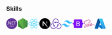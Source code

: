 ### Skills
<img src="https://github.com/devicons/devicon/blob/master/icons/dotnetcore/dotnetcore-original.svg" alt="dotnet logo" width="30" height="30" /><img src="https://github.com/devicons/devicon/blob/master/icons/nodejs/nodejs-original.svg" alt="nodejs logo" width="30" height="30" /><img src="https://github.com/devicons/devicon/blob/master/icons/react/react-original.svg" alt="reactjs logo" width="30" height="30" /><img src="https://github.com/devicons/devicon/blob/master/icons/nextjs/nextjs-original.svg" alt="nextjs logo" width="30" height="30" /><img src="https://github.com/devicons/devicon/blob/master/icons/redux/redux-original.svg" alt="redux logo" width="30" height="30" /><img src="https://github.com/devicons/devicon/blob/master/icons/tailwindcss/tailwindcss-plain.svg" alt="tailwind logo" width="30" height="30" /><img src="https://github.com/devicons/devicon/blob/master/icons/bootstrap/bootstrap-original.svg" alt="bootstrap logo" width="30" height="30" /><img src="https://github.com/devicons/devicon/blob/master/icons/sass/sass-original.svg" alt="sass logo" width="30" height="30" /><img src="https://github.com/devicons/devicon/blob/master/icons/azure/azure-original.svg" alt="sass logo" width="30" height="30" />
